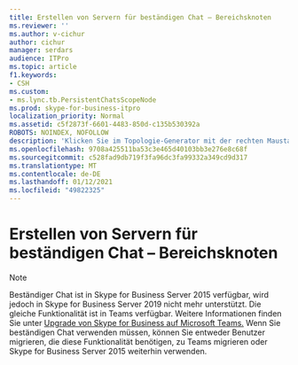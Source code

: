 ```yaml
---
title: Erstellen von Servern für beständigen Chat – Bereichsknoten
ms.reviewer: ''
ms.author: v-cichur
author: cichur
manager: serdars
audience: ITPro
ms.topic: article
f1.keywords:
- CSH
ms.custom:
- ms.lync.tb.PersistentChatsScopeNode
ms.prod: skype-for-business-itpro
localization_priority: Normal
ms.assetid: c5f2873f-6601-4483-850d-c135b530392a
ROBOTS: NOINDEX, NOFOLLOW
description: 'Klicken Sie im Topologie-Generator mit der rechten Maustaste auf den Pool für beständigen Chat, um Folgendes durchzuführen:'
ms.openlocfilehash: 9708a425511ba53c3e465d40103bb3e276e8c68f
ms.sourcegitcommit: c528fad9db719f3fa96dc3fa99332a349cd9d317
ms.translationtype: MT
ms.contentlocale: de-DE
ms.lasthandoff: 01/12/2021
ms.locfileid: "49822325"
---
```

# <a name="create-persistent-chat-servers-scope-node"></a>Erstellen von Servern für beständigen Chat – Bereichsknoten

> [!NOTE] 
> Beständiger Chat ist in Skype for Business Server 2015 verfügbar, wird jedoch in Skype for Business Server 2019 nicht mehr unterstützt. Die gleiche Funktionalität ist in Teams verfügbar. Weitere Informationen finden Sie unter [Upgrade von Skype for Business auf Microsoft Teams.](https://docs.microsoft.com/MicrosoftTeams/upgrade-start-here) Wenn Sie beständigen Chat verwenden müssen, können Sie entweder Benutzer migrieren, die diese Funktionalität benötigen, zu Teams migrieren oder Skype for Business Server 2015 weiterhin verwenden.
